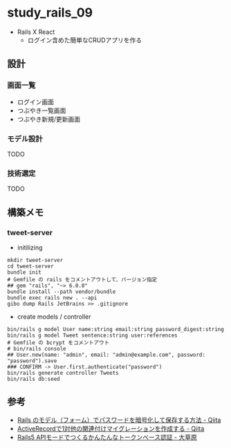 # study_rails_09

- Rails X React
  - ログイン含めた簡単なCRUDアプリを作る

## 設計

### 画面一覧

- ログイン画面
- つぶやき一覧画面
- つぶやき新規/更新画面

### モデル設計

TODO

### 技術選定

TODO

## 構築メモ

### tweet-server

- initilizing

```text
mkdir tweet-server
cd tweet-server
bundle init
# Gemfile の rails をコメントアウトして、バージョン指定
## gem "rails", "~> 6.0.0"
bundle install --path vendor/bundle
bundle exec rails new . --api
gibo dump Rails JetBrains >> .gitignore
```

- create models / controller

```text
bin/rails g model User name:string email:string password_digest:string
bin/rails g model Tweet sentence:string user:references
# Gemfile の bcrypt をコメントアウト
# bin/rails console
## User.new(name: "admin", email: "admin@example.com", password: "password").save
### CONFIRM -> User.first.authenticate("password")
bin/rails generate controller Tweets
bin/rails db:seed
```

## 参考

- [Rails のモデル（フォーム）でパスワードを暗号化して保存する方法 - Qiita](https://qiita.com/ryosuketter/items/805452b7e6bf9637cb57)
- [ActiveRecordで1対他の関連付けマイグレーションを作成する - Qiita](https://qiita.com/yukihigasi/items/467b68f7f60463202a6e)
- [Rails5 APIモードでつくるかんたんなトークンベース認証 - 大草原](https://dev.m6a.jp/entry/2018/11/14/162259)